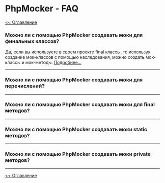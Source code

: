 # PhpMocker - FAQ
[<< Оглавление](../README.md)

### Можно ли с помощью PhpMocker создавать моки для финальных классов?
Да, если вы используете в своем проекте final классы, то используя создание мок-классов с помощью наследования,
можно создать мок-классы и мок-методы. [Подробнее...](final-class.md)

---

### Можно ли с помощью PhpMocker создавать моки для перечислений?

---

### Можно ли с помощью PhpMocker создавать моки для final методов?

---

### Можно ли с помощью PhpMocker создавать моки static методов?

---

### Можно ли с помощью PhpMocker создавать моки private методов?

---

[<< Оглавление](../README.md)

